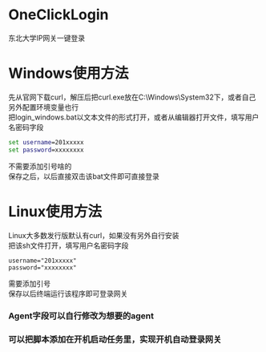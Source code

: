# OneClickLogin
东北大学IP网关一键登录

# Windows使用方法
先从官网下载curl，解压后把curl.exe放在C:\Windows\System32下，或者自己另外配置环境变量也行  
把login_windows.bat以文本文件的形式打开，或者从编辑器打开文件，填写用户名密码字段  
```bat
set username=201xxxxx
set password=xxxxxxxx
```
不需要添加引号啥的  
保存之后，以后直接双击该bat文件即可直接登录  

# Linux使用方法
Linux大多数发行版默认有curl，如果没有另外自行安装  
把该sh文件打开，填写用户名密码字段  
```shell
username="201xxxxx"
password="xxxxxxxx"
```
需要添加引号  
保存以后终端运行该程序即可登录网关  

### Agent字段可以自行修改为想要的agent
### 可以把脚本添加在开机启动任务里，实现开机自动登录网关
